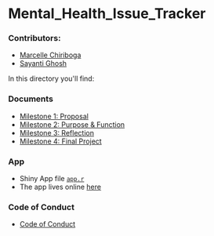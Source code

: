# Mental_Health_Issue_Tracker

### Contributors:
- [Marcelle Chiriboga](https://github.com/mchiriboga)
- [Sayanti Ghosh](https://github.com/Sayanti86)


In this directory you'll find:

### Documents

- [Milestone 1: Proposal](https://github.com/UBC-MDS/Mental_Health_Issue_Tracker/blob/master/Milestone1.md)
- [Milestone 2: Purpose & Function](https://github.com/UBC-MDS/Mental_Health_Issue_Tracker/blob/master/Milestone2.md)
- [Milestone 3: Reflection](https://github.com/UBC-MDS/Mental_Health_Issue_Tracker/blob/master/Milestone3.md)
- [Milestone 4: Final Project](https://github.com/UBC-MDS/Mental_Health_Issue_Tracker/blob/master/Milestone4.md)

### App

- Shiny App file [`app.r`](https://github.com/UBC-MDS/Mental_Health_Issue_Tracker/blob/master/src_shiny/app.R)
- The app lives online [here](https://marcelle-sayanti.shinyapps.io/mental_health_issue_tracker/)

### Code of Conduct

- [Code of Conduct](https://github.com/UBC-MDS/Mental_Health_Issue_Tracker/blob/master/Code_of_conduct.md)
